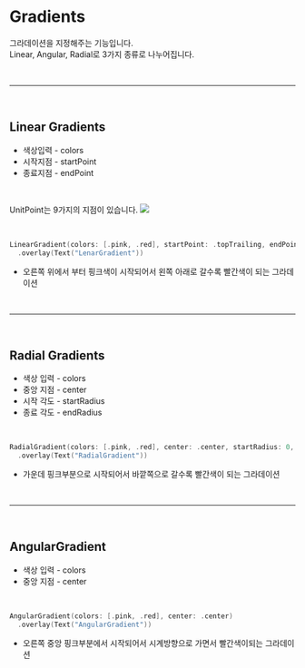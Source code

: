 # <b> Gradients </b>
그라데이션을 지정해주는 기능입니다.  
Linear, Angular, Radial로 3가지 종류로 나누어집니다.

<br>

<hr>

<br>

## <b> Linear Gradients </b>
- 색상입력 - colors  
- 시작지점 - startPoint  
- 종료지점 - endPoint  

<br>

UnitPoint는 9가지의 지점이 있습니다.
![](https://blog.kakaocdn.net/dn/bNAAo9/btrOyBD28R2/0MJd1e2bz3GlO5We8Y24z1/img.png)

<br>

```Swift
LinearGradient(colors: [.pink, .red], startPoint: .topTrailing, endPoint: .bottomLeading)
  .overlay(Text("LenarGradient"))
```
- 오른쪽 위에서 부터 핑크색이 시작되어서 왼쪽 아래로 갈수록 빨간색이 되는 그라데이션

<br>

<hr>

<br>

## <b> Radial Gradients </b>
- 색상 입력 - colors  
- 중앙 지점 - center  
- 시작 각도 - startRadius  
- 종료 각도 - endRadius

<br>

```Swift
RadialGradient(colors: [.pink, .red], center: .center, startRadius: 0, endRadius: 270)
  .overlay(Text("RadialGradient"))
```

- 가운데 핑크부분으로 시작되어서 바깥쪽으로 갈수록 빨간색이 되는 그라데이션

<br>

<hr>

<br>

## <b> AngularGradient </b>
- 색상 입력 - colors
- 중앙 지점 - center

<br>

```Swift
AngularGradient(colors: [.pink, .red], center: .center)
  .overlay(Text("AngularGradient"))
```

- 오른쪽 중앙 핑크부분에서 시작되어서 시계방향으로 가면서 빨간색이되는 그라데이션